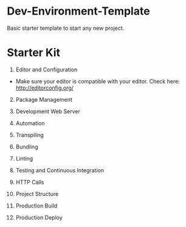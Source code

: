 # Dev-Environment-Template
Basic starter template to start any new project.

# Starter Kit

1. Editor and Configuration

 - Make sure your editor is compatible with your editor. Check here: http://editorconfig.org/

2. Package Management

3. Development Web Server

4. Automation

5. Transpiling

6. Bundling

7. Linting

8. Testing and Continuous Integration

9. HTTP Calls

10. Project Structure

11. Production Build

12. Production Deploy
